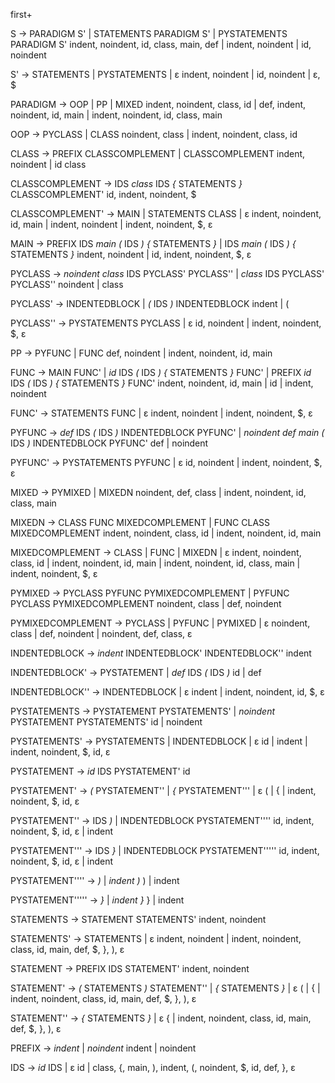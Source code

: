 first+

S -> PARADIGM S' | STATEMENTS PARADIGM S' | PYSTATEMENTS PARADIGM S'
indent, noindent, id, class, main, def | indent, noindent | id, noindent

S' -> STATEMENTS | PYSTATEMENTS | ε
indent, noindent | id, noindent | ε, $

PARADIGM -> OOP | PP | MIXED
indent, noindent, class, id | def, indent, noindent, id, main | indent, noindent, id, class, main

OOP -> PYCLASS | CLASS
noindent, class | indent, noindent, class, id

CLASS -> PREFIX CLASSCOMPLEMENT | CLASSCOMPLEMENT
indent, noindent | id class

CLASSCOMPLEMENT -> IDS _class_ IDS _{_ STATEMENTS _}_ CLASSCOMPLEMENT'
id, indent, noindent, $

CLASSCOMPLEMENT' -> MAIN | STATEMENTS CLASS | ε
indent, noindent, id, main | indent, noindent | indent, noindent, $, ε

MAIN -> PREFIX IDS _main_ _(_ IDS _)_ _{_ STATEMENTS _}_ | IDS _main_ _(_ IDS _)_ _{_ STATEMENTS _}_
indent, noindent | id, indent, noindent, $, ε

PYCLASS -> _noindent_ _class_ IDS PYCLASS' PYCLASS'' | _class_ IDS PYCLASS' PYCLASS''
noindent | class

PYCLASS' -> INDENTEDBLOCK | _(_ IDS _)_ INDENTEDBLOCK
indent | (

PYCLASS'' -> PYSTATEMENTS PYCLASS | ε
id, noindent | indent, noindent, $, ε

PP -> PYFUNC | FUNC
def, noindent | indent, noindent, id, main

FUNC -> MAIN FUNC' | _id_ IDS _(_ IDS _)_ _{_ STATEMENTS _}_ FUNC' | PREFIX _id_ IDS _(_ IDS _)_ _{_ STATEMENTS _}_ FUNC'
indent, noindent, id, main | id | indent, noindent

FUNC' -> STATEMENTS FUNC | ε
indent, noindent | indent, noindent, $, ε

PYFUNC -> _def_ IDS _(_ IDS _)_ INDENTEDBLOCK PYFUNC' | _noindent_ _def_ _main_ _(_ IDS _)_ INDENTEDBLOCK PYFUNC'
def | noindent

PYFUNC' -> PYSTATEMENTS PYFUNC | ε
id, noindent | indent, noindent, $, ε

MIXED -> PYMIXED | MIXEDN
noindent, def, class | indent, noindent, id, class, main

MIXEDN -> CLASS FUNC MIXEDCOMPLEMENT | FUNC CLASS MIXEDCOMPLEMENT
indent, noindent, class, id | indent, noindent, id, main

MIXEDCOMPLEMENT -> CLASS | FUNC | MIXEDN | ε
indent, noindent, class, id | indent, noindent, id, main | indent, noindent, id, class, main | indent, noindent, $, ε

PYMIXED -> PYCLASS PYFUNC PYMIXEDCOMPLEMENT | PYFUNC PYCLASS PYMIXEDCOMPLEMENT
noindent, class | def, noindent

PYMIXEDCOMPLEMENT -> PYCLASS | PYFUNC | PYMIXED | ε
noindent, class | def, noindent | noindent, def, class, ε

INDENTEDBLOCK -> _indent_ INDENTEDBLOCK' INDENTEDBLOCK''
indent

INDENTEDBLOCK' -> PYSTATEMENT | _def_ IDS _(_ IDS _)_
id | def

INDENTEDBLOCK'' -> INDENTEDBLOCK | ε
indent | indent, noindent, id, $, ε

PYSTATEMENTS -> PYSTATEMENT PYSTATEMENTS' | _noindent_ PYSTATEMENT PYSTATEMENTS'
id | noindent

PYSTATEMENTS' -> PYSTATEMENTS | INDENTEDBLOCK | ε
id | indent | indent, noindent, $, id, ε

PYSTATEMENT -> _id_ IDS PYSTATEMENT'
id

PYSTATEMENT' -> _(_ PYSTATEMENT'' | _{_ PYSTATEMENT''' | ε
( | { | indent, noindent, $, id, ε

PYSTATEMENT'' -> IDS _)_ | INDENTEDBLOCK PYSTATEMENT''''
id, indent, noindent, $, id, ε | indent

PYSTATEMENT''' -> IDS _}_ | INDENTEDBLOCK PYSTATEMENT'''''
id, indent, noindent, $, id, ε | indent

PYSTATEMENT'''' -> _)_ | _indent_ _)_
) | indent

PYSTATEMENT''''' -> _}_ | _indent_ _}_
} | indent

STATEMENTS -> STATEMENT STATEMENTS'
indent, noindent

STATEMENTS' -> STATEMENTS | ε
indent, noindent | indent, noindent, class, id, main, def, $, }, ), ε

STATEMENT -> PREFIX IDS STATEMENT'
indent, noindent

STATEMENT' -> _(_ STATEMENTS _)_ STATEMENT'' | _{_ STATEMENTS _}_ | ε
( | { | indent, noindent, class, id, main, def, $, }, ), ε

STATEMENT'' -> _{_ STATEMENTS _}_ | ε
{ | indent, noindent, class, id, main, def, $, }, ), ε

PREFIX -> _indent_ | _noindent_
indent | noindent

IDS -> _id_ IDS | ε
id | class, {, main, ), indent, (, noindent, $, id, def, }, ε
